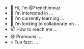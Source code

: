 - 👋 Hi, I’m @Frenchimouz
- 👀 I’m interested in ...
- 🌱 I’m currently learning ...
- 💞️ I’m looking to collaborate on ...
- 📫 How to reach me ...
- 😄 Pronouns: ...
- ⚡ Fun fact: ...

<!---
Frenchimouz/Frenchimouz is a ✨ special ✨ repository because its `README.md` (this file) appears on your GitHub profile.
You can click the Preview link to take a look at your changes.
--->
